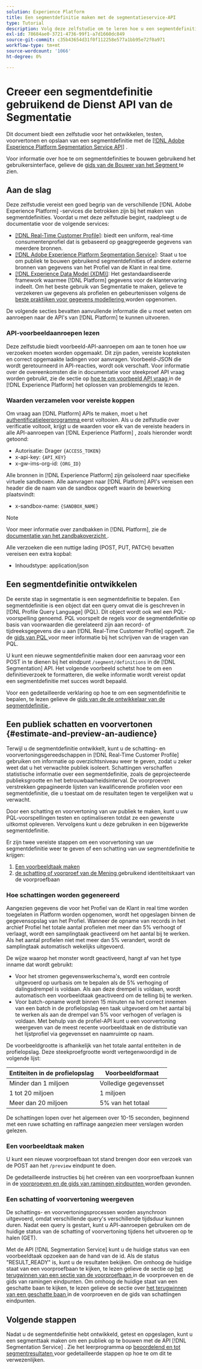 ```yaml
---
solution: Experience Platform
title: Een segmentdefinitie maken met de segmentatieservice-API
type: Tutorial
description: Volg deze zelfstudie om te leren hoe u een segmentdefinitie kunt ontwikkelen, testen, voorvertonen en opslaan met de Adobe Experience Platform Segmentation Service API.
exl-id: 78684ae0-3721-4736-99f1-a7d1660dc849
source-git-commit: c35b43654d31f0f112258e577a1bb95e72f0a971
workflow-type: tm+mt
source-wordcount: '1066'
ht-degree: 0%

---
```


# Creeer een segmentdefinitie gebruikend de Dienst API van de Segmentatie

Dit document biedt een zelfstudie voor het ontwikkelen, testen, voorvertonen en opslaan van een segmentdefinitie met de [[!DNL Adobe Experience Platform Segmentation Service API]](../api/getting-started.md) .

Voor informatie over hoe te om segmentdefinities te bouwen gebruikend het gebruikersinterface, gelieve de [ gids van de Bouwer van het Segment ](../ui/segment-builder.md) te zien.

## Aan de slag

Deze zelfstudie vereist een goed begrip van de verschillende [!DNL Adobe Experience Platform] -services die betrokken zijn bij het maken van segmentdefinities. Voordat u met deze zelfstudie begint, raadpleegt u de documentatie voor de volgende services:

- [[!DNL Real-Time Customer Profile]](../../profile/home.md): biedt een uniform, real-time consumentenprofiel dat is gebaseerd op geaggregeerde gegevens van meerdere bronnen.
- [[!DNL Adobe Experience Platform Segmentation Service]](../home.md): Staat u toe om publiek te bouwen gebruikend segmentdefinities of andere externe bronnen van gegevens van het Profiel van de Klant in real time.
- [[!DNL Experience Data Model (XDM)]](../../xdm/home.md): Het gestandaardiseerde framework waarmee [!DNL Platform] gegevens voor de klantervaring indeelt. Om het beste gebruik van Segmentatie te maken, gelieve te verzekeren uw gegevens als profielen en gebeurtenissen volgens de [ beste praktijken voor gegevens modellering ](../../xdm/schema/best-practices.md) worden opgenomen.

De volgende secties bevatten aanvullende informatie die u moet weten om aanroepen naar de API&#39;s van [!DNL Platform] te kunnen uitvoeren.

### API-voorbeeldaanroepen lezen

Deze zelfstudie biedt voorbeeld-API-aanroepen om aan te tonen hoe uw verzoeken moeten worden opgemaakt. Dit zijn paden, vereiste kopteksten en correct opgemaakte ladingen voor aanvragen. Voorbeeld-JSON die wordt geretourneerd in API-reacties, wordt ook verschaft. Voor informatie over de overeenkomsten die in documentatie voor steekproef API vraag worden gebruikt, zie de sectie op [ hoe te om voorbeeld API vraag ](../../landing/troubleshooting.md#how-do-i-format-an-api-request) in de [!DNL Experience Platform] het oplossen van problemengids te lezen.

### Waarden verzamelen voor vereiste koppen

Om vraag aan [!DNL Platform] APIs te maken, moet u het [ authentificatieleerprogramma ](https://www.adobe.com/go/platform-api-authentication-en) eerst voltooien. Als u de zelfstudie over verificatie voltooit, krijgt u de waarden voor elk van de vereiste headers in alle API-aanroepen van [!DNL Experience Platform] , zoals hieronder wordt getoond:

- Autorisatie: Drager `{ACCESS_TOKEN}`
- x-api-key: `{API_KEY}`
- x-gw-ims-org-id: `{ORG_ID}`

Alle bronnen in [!DNL Experience Platform] zijn geïsoleerd naar specifieke virtuele sandboxen. Alle aanvragen naar [!DNL Platform] API&#39;s vereisen een header die de naam van de sandbox opgeeft waarin de bewerking plaatsvindt:

- x-sandbox-name: `{SANDBOX_NAME}`

>[!NOTE]
>
>Voor meer informatie over zandbakken in [!DNL Platform], zie de [ documentatie van het zandbakoverzicht ](../../sandboxes/home.md).

Alle verzoeken die een nuttige lading (POST, PUT, PATCH) bevatten vereisen een extra kopbal:

- Inhoudstype: application/json

## Een segmentdefinitie ontwikkelen

De eerste stap in segmentatie is een segmentdefinitie te bepalen. Een segmentdefinitie is een object dat een query omvat die is geschreven in [!DNL Profile Query Language] (PQL). Dit object wordt ook wel een PQL-voorspelling genoemd. PQL voorspelt de regels voor de segmentdefinitie op basis van voorwaarden die gerelateerd zijn aan record- of tijdreeksgegevens die u aan [!DNL Real-Time Customer Profile] opgeeft. Zie de [ gids van PQL ](../pql/overview.md) voor meer informatie bij het schrijven van de vragen van PQL.

U kunt een nieuwe segmentdefinitie maken door een aanvraag voor een POST in te dienen bij het eindpunt `/segment/definitions` in de [!DNL Segmentation] API. Het volgende voorbeeld schetst hoe te om een definitieverzoek te formatteren, die welke informatie wordt vereist opdat een segmentdefinitie met succes wordt bepaald.

Voor een gedetailleerde verklaring op hoe te om een segmentdefinitie te bepalen, te lezen gelieve de [ gids van de de ontwikkelaar van de segmentdefinitie ](../api/segment-definitions.md#create).

## Een publiek schatten en voorvertonen {#estimate-and-preview-an-audience}

Terwijl u de segmentdefinitie ontwikkelt, kunt u de schatting- en voorvertoningsgereedschappen in [!DNL Real-Time Customer Profile] gebruiken om informatie op overzichtsniveau weer te geven, zodat u zeker weet dat u het verwachte publiek isoleert. Schattingen verschaffen statistische informatie over een segmentdefinitie, zoals de geprojecteerde publieksgrootte en het betrouwbaarheidsinterval. De voorproeven verstrekken gepagineerde lijsten van kwalificerende profielen voor een segmentdefinitie, die u toestaat om de resultaten tegen te vergelijken wat u verwacht.

Door een schatting en voorvertoning van uw publiek te maken, kunt u uw PQL-voorspellingen testen en optimaliseren totdat ze een gewenste uitkomst opleveren. Vervolgens kunt u deze gebruiken in een bijgewerkte segmentdefinitie.

Er zijn twee vereiste stappen om een voorvertoning van uw segmentdefinitie weer te geven of een schatting van uw segmentdefinitie te krijgen:

1. [Een voorbeeldtaak maken](#create-a-preview-job)
2. [ de schatting of voorproef van de Mening ](#view-an-estimate-or-preview) gebruikend identiteitskaart van de voorproefbaan

### Hoe schattingen worden gegenereerd

Aangezien gegevens die voor het Profiel van de Klant in real time worden toegelaten in Platform worden opgenomen, wordt het opgeslagen binnen de gegevensopslag van het Profiel. Wanneer de opname van records in het archief Profiel het totale aantal profielen met meer dan 5% verhoogt of verlaagt, wordt een samplingtaak geactiveerd om het aantal bij te werken. Als het aantal profielen niet met meer dan 5% verandert, wordt de samplingtaak automatisch wekelijks uitgevoerd.

De wijze waarop het monster wordt geactiveerd, hangt af van het type inname dat wordt gebruikt:

- Voor het stromen gegevenswerkschema&#39;s, wordt een controle uitgevoerd op uurbasis om te bepalen als de 5% verhoging of dalingsdrempel is voldaan. Als aan deze drempel is voldaan, wordt automatisch een voorbeeldtaak geactiveerd om de telling bij te werken.
- Voor batch-opname wordt binnen 15 minuten na het correct innemen van een batch in de profielopslag een taak uitgevoerd om het aantal bij te werken als aan de drempel van 5% voor verhogen of verlagen is voldaan. Met behulp van de profiel-API kunt u een voorvertoning weergeven van de meest recente voorbeeldtaak en de distributie van het lijstprofiel via gegevensset en naamruimte op naam.

De voorbeeldgrootte is afhankelijk van het totale aantal entiteiten in de profielopslag. Deze steekproefgrootte wordt vertegenwoordigd in de volgende lijst:

| Entiteiten in de profielopslag | Voorbeeldformaat |
| ------------------------- | ----------- |
| Minder dan 1 miljoen | Volledige gegevensset |
| 1 tot 20 miljoen | 1 miljoen |
| Meer dan 20 miljoen | 5% van het totaal |

De schattingen lopen over het algemeen over 10-15 seconden, beginnend met een ruwe schatting en raffinage aangezien meer verslagen worden gelezen.

### Een voorbeeldtaak maken

U kunt een nieuwe voorproefbaan tot stand brengen door een verzoek van de POST aan het `/preview` eindpunt te doen.

De gedetailleerde instructies bij het creëren van een voorproefbaan kunnen in de [ voorproeven en de gids van ramingen eindpunten ](../api/previews-and-estimates.md#create-preview) worden gevonden.

### Een schatting of voorvertoning weergeven

De schattings- en voorvertoningsprocessen worden asynchroon uitgevoerd, omdat verschillende query&#39;s verschillende tijdsduur kunnen duren. Nadat een query is gestart, kunt u API-aanroepen gebruiken om de huidige status van de schatting of voorvertoning tijdens het uitvoeren op te halen (GET).

Met de API [!DNL Segmentation Service] kunt u de huidige status van een voorbeeldtaak opzoeken aan de hand van de id. Als de status &quot;RESULT_READY&quot; is, kunt u de resultaten bekijken. Om omhoog de huidige staat van een voorproefbaan te kijken, te lezen gelieve de sectie op [ het terugwinnen van een sectie van de voorproefbaan ](../api/previews-and-estimates.md#get-preview) in de voorproeven en de gids van ramingen eindpunten. Om omhoog de huidige staat van een geschatte baan te kijken, te lezen gelieve de sectie over [ het terugwinnen van een geschatte baan ](../api/previews-and-estimates.md#get-estimate) in de voorproeven en de gids van schattingen eindpunten.


## Volgende stappen

Nadat u de segmentdefinitie hebt ontwikkeld, getest en opgeslagen, kunt u een segmenttaak maken om een publiek op te bouwen met de API [!DNL Segmentation Service] . Zie het leerprogramma op [ beoordelend en tot segmentresultaten ](./evaluate-a-segment.md) voor gedetailleerde stappen op hoe te om dit te verwezenlijken.
